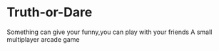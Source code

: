 Truth-or-Dare
=============
Something can give your funny,you can play with your friends
A small multiplayer arcade game
